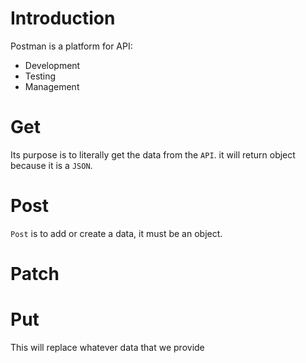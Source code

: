 # Introduction
Postman is a platform for API:
- Development
- Testing
- Management
# Get 
Its purpose is to literally get the data from the `API`. it will return object because it is a `JSON`.
# Post
`Post` is to add or create a data, it must be an object.
# Patch

# Put
This will replace whatever data that we provide